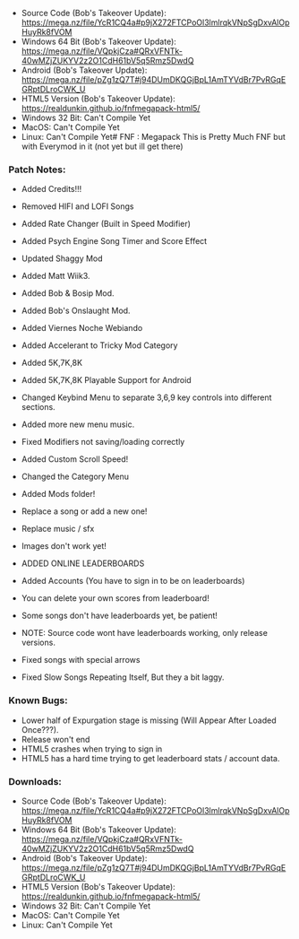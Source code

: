 - Source Code (Bob's Takeover Update):
https://mega.nz/file/YcR1CQ4a#p9jX272FTCPoOl3lmlrqkVNpSgDxvAlOpHuyRk8fVOM
- Windows 64 Bit (Bob's Takeover Update):
https://mega.nz/file/VQpkjCza#QRxVFNTk-40wMZjZUKYV2z2O1CdH61bV5q5Rmz5DwdQ
- Android (Bob's Takeover Update):
https://mega.nz/file/pZg1zQ7T#j94DUmDKQGjBpL1AmTYVdBr7PvRGqEGRptDLroCWK_U
- HTML5 Version (Bob's Takeover Update):
https://realdunkin.github.io/fnfmegapack-html5/
- Windows 32 Bit: Can't Compile Yet
- MacOS: Can't Compile Yet
- Linux: Can't Compile Yet# FNF : Megapack
This is Pretty Much FNF but with Everymod in it (not yet but ill get there)

### Patch Notes:
- Added Credits!!!
- Removed HIFI and LOFI Songs
- Added Rate Changer (Built in Speed Modifier)
- Added Psych Engine Song Timer and Score Effect
- Updated Shaggy Mod
- Added Matt Wiik3.
- Added Bob & Bosip Mod.
- Added Bob's Onslaught Mod.
- Added Viernes Noche Webiando
- Added Accelerant to Tricky Mod Category
- Added 5K,7K,8K
- Added 5K,7K,8K Playable Support for Android
- Changed Keybind Menu to separate 3,6,9 key controls into different sections.
- Added more new menu music.
- Fixed Modifiers not saving/loading correctly
- Added Custom Scroll Speed!
- Changed the Category Menu

- Added Mods folder!
- Replace a song or add a new one!
- Replace music / sfx
- Images don't work yet!

- ADDED ONLINE LEADERBOARDS
- Added Accounts (You have to sign in to be on leaderboards)
- You can delete your own scores from leaderboard!
- Some songs don't have leaderboards yet, be patient!
- NOTE: Source code wont have leaderboards working, only release versions.

- Fixed songs with special arrows
- Fixed Slow Songs Repeating Itself, But they a bit laggy.

### Known Bugs:
- Lower half of Expurgation stage is missing (Will Appear After Loaded Once???).
- Release won't end
- HTML5 crashes when trying to sign in
- HTML5 has a hard time trying to get leaderboard stats / account data. 

### Downloads:
- Source Code (Bob's Takeover Update):
https://mega.nz/file/YcR1CQ4a#p9jX272FTCPoOl3lmlrqkVNpSgDxvAlOpHuyRk8fVOM
- Windows 64 Bit (Bob's Takeover Update):
https://mega.nz/file/VQpkjCza#QRxVFNTk-40wMZjZUKYV2z2O1CdH61bV5q5Rmz5DwdQ
- Android (Bob's Takeover Update):
https://mega.nz/file/pZg1zQ7T#j94DUmDKQGjBpL1AmTYVdBr7PvRGqEGRptDLroCWK_U
- HTML5 Version (Bob's Takeover Update):
https://realdunkin.github.io/fnfmegapack-html5/
- Windows 32 Bit: Can't Compile Yet
- MacOS: Can't Compile Yet
- Linux: Can't Compile Yet
